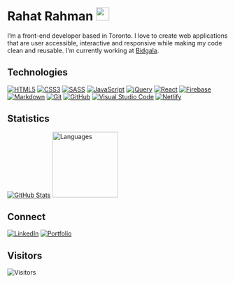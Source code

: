 # Rahat Rahman <img src="https://user-images.githubusercontent.com/1303154/88677602-1635ba80-d120-11ea-84d8-d263ba5fc3c0.gif" alt="wave" width="30" />

I’m a front-end developer based in Toronto. I love to create web applications that are user accessible, interactive and responsive while making my code clean and reusable. I'm currently working at [Bidgala](https://bidgala.com).

## Technologies

<a href="#"><img src="https://img.shields.io/badge/html5-%23E34F26.svg?style=for-the-badge&logo=html5&logoColor=white" alt="HTML5" /></a>
<a href="#"><img src="https://img.shields.io/badge/css3-%231572B6.svg?style=for-the-badge&logo=css3&logoColor=white" alt="CSS3" /></a>
<a href="#"><img src="https://img.shields.io/badge/SASS-hotpink.svg?style=for-the-badge&logo=SASS&logoColor=white" alt="SASS" /></a>
<a href="#"><img src="https://img.shields.io/badge/javascript-%23323330.svg?style=for-the-badge&logo=javascript&logoColor=%23F7DF1E" alt="JavaScript" /></a>
<a href="#"><img src="https://img.shields.io/badge/jquery-%230769AD.svg?style=for-the-badge&logo=jquery&logoColor=white" alt="jQuery" /></a>
<a href="#"><img src="https://img.shields.io/badge/react-%2320232a.svg?style=for-the-badge&logo=react&logoColor=%2361DAFB" alt="React" /></a>
<a href="#"><img src="https://img.shields.io/badge/firebase-%23039BE5.svg?style=for-the-badge&logo=firebase" alt="Firebase" /></a>
<a href="#"><img src="https://img.shields.io/badge/markdown-%23000000.svg?style=for-the-badge&logo=markdown&logoColor=white" alt="Markdown" /></a>
<a href="#"><img src="https://img.shields.io/badge/git-%23F05033.svg?style=for-the-badge&logo=git&logoColor=white" alt="Git" /></a>
<a href="#"><img src="https://img.shields.io/badge/github-%23121011.svg?style=for-the-badge&logo=github&logoColor=white" alt="GitHub" /></a>
<a href="#"><img src="https://img.shields.io/badge/VisualStudioCode-0078d7.svg?style=for-the-badge&logo=visual-studio-code&logoColor=white" alt="Visual Studio Code" /></a>
<a href="#"><img src="https://img.shields.io/badge/netlify-%23000000.svg?style=for-the-badge&logo=netlify&logoColor=#00C7B7" alt="Netlify" /></a>

## Statistics

<!-- ![GitHub Stats](https://github-readme-stats.vercel.app/api?username=rahatbd&custom_title=GitHub&nbsp;Stats&hide=stars,issues&count_private=true&include_all_commits=true&show_icons=true&theme=solarized-light&title_color=ff0000&text_color=000000&icon_color=000000) -->

<!-- ![GitHub Stats](https://github-readme-stats.vercel.app/api?username=rahatbd&custom_title=GitHub&nbsp;Stats&hide=stars,issues&count_private=true&include_all_commits=true&show_icons=true&theme=solarized-dark&title_color=ffbd14&text_color=fff&icon_color=fff&border_color=ffbd14)
 -->
<!-- <img src="https://github-readme-stats.vercel.app/api?username=rahatbd&custom_title=GitHub&nbsp;Stats&hide=stars,issues&count_private=true&include_all_commits=true&show_icons=true&theme=solarized-dark&title_color=ffbd14&text_color=fff&icon_color=fff&border_color=ffbd14" alt="GitHub Stats" height="150" /> -->

<!-- ![Languages](https://github-readme-stats.vercel.app/api/top-langs/?username=rahatbd&custom_title=Languages&layout=compact&theme=solarized-dark&title_color=ffbd14&text_color=fff&border_color=ffbd14) -->

<!-- ![Languages](https://github-readme-stats.vercel.app/api/top-langs/?username=rahatbd&custom_title=Languages&layout=compact&theme=solarized-light&title_color=ff0000&text_color=000000) -->

<!-- <img src="https://github-readme-stats.vercel.app/api/top-langs/?username=rahatbd&layout=compact&custom_title=Languages&theme=solarized-dark&title_color=ffbd14&text_color=fff&border_color=ffbd14" alt="Languages" height="150" />
 -->
<a href="#"><img src="https://github-readme-stats.vercel.app/api?username=rahatbd&custom_title=GitHub&nbsp;Stats&hide=stars,issues&count_private=true&include_all_commits=true&show_icons=true&theme=solarized-light&title_color=ff0000&text_color=000&icon_color=000" alt="GitHub Stats" /></a>
<a href="#"><img src="https://github-readme-stats.vercel.app/api/top-langs/?username=rahatbd&custom_title=Languages&layout=compact&theme=solarized-light&title_color=ff0000&text_color=000" alt="Languages" height="150" /></a>

## Connect

[![LinkedIn](https://img.shields.io/badge/linkedin-%230077B5.svg?style=for-the-badge&logo=linkedin&logoColor=white)](https://www.linkedin.com/in/rahat-rahman)
[![Portfolio](https://img.shields.io/badge/Portfolio-%23000000.svg?style=for-the-badge&logo=firefox&logoColor=#FF7139)](https://rahatrahman.com)

## Visitors

![Visitors](https://profile-counter.glitch.me/rahatbd/count.svg)
<!-- ![visitors](https://visitor-badge.glitch.me/badge?page_id=rahatbd.rahatbd) -->

<!-- [![xkcd repo](https://github-readme-stats.vercel.app/api/pin/?username=rahatbd&repo=xkcd&theme=solarized-dark&title_color=ffbd14&text_color=fff&border_color=ffbd14)](https://github.com/anuraghazra/github-readme-stats) -->

<!-- https://github.com/codeSTACKr/codeSTACKr -->

<!--
**rahatbd/rahatbd** is a ✨ _special_ ✨ repository because its `README.md` (this file) appears on your GitHub profile.

Here are some ideas to get you started:

- 🔭 I’m currently working on ...
- 🌱 I’m currently learning ...
- 👯 I’m looking to collaborate on ...
- 🤔 I’m looking for help with ...
- 💬 Ask me about ...
- 📫 How to reach me: ...
- 😄 Pronouns: ...
- ⚡ Fun fact: ...
-->
